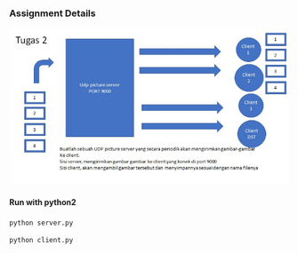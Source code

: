 ### Assignment Details

![assignment detail](file.jpg)

#### Run with python2

`python server.py`

`python client.py`

